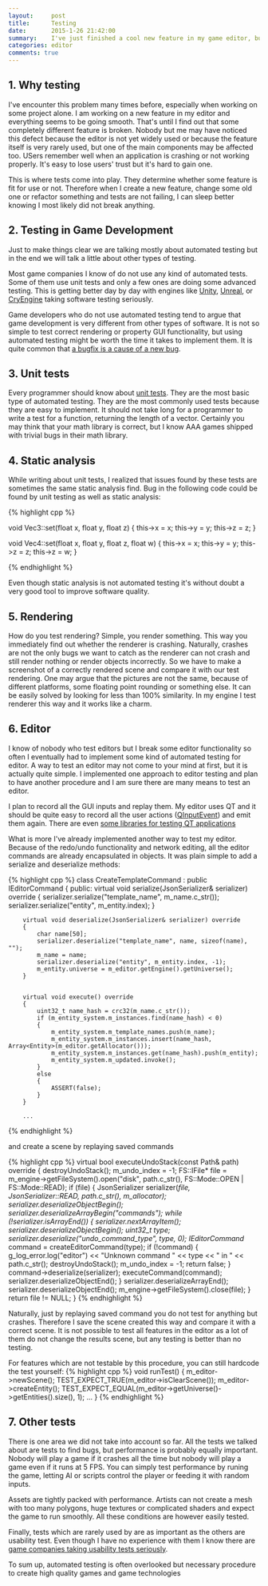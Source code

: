 ```yaml
---
layout:     post
title:      Testing
date:       2015-1-26 21:42:00
summary:    I've just finished a cool new feature in my game editor, but some old feature is not working anymore...
categories: editor
comments: true
---
```


## 1. Why testing

I've encounter this problem many times before, especially when working on some project alone. I am working on a new feature in my editor and everything seems to be going smooth. That's until I find out that some completely different feature is broken. Nobody but me may have noticed this defect because the editor is not yet widely used or because the feature itself is very rarely used, but one of the main components may be affected too. USers remember well when an application is crashing or not working properly. It's easy to lose users' trust but it's hard to gain one. 

This is where tests come into play. They determine whether some feature is fit for use or not. Therefore when I create a new feature, change some old one or refactor something and tests are not failing, I can sleep better knowing I most likely did not break anything.

## 2. Testing in Game Development

Just to make things clear we are talking mostly about automated testing but in the end we will talk a little about other types of testing. 

Most game companies I know of do not use any kind of automated tests. Some of them use unit tests and only a few ones are doing some advanced testing. This is getting better day by day with engines like [Unity](http://blogs.unity3d.com/2013/12/18/unity-test-tools-released/), [Unreal](https://docs.unrealengine.com/latest/INT/Programming/Automation/index.html), or [CryEngine](http://www.crytek.com/cryengine/cryengine3/presentations/aaa-automated-testing-for-aaa-games) taking software testing seriously. 

Game developers who do not use automated testing tend to argue that game development is very different from other types of software. It is not so simple to test correct rendering or property GUI functionality, but using automated testing might be worth the time it takes to implement them. It is quite common that [a bugfix is a cause of a new bug](http://opera.ucsd.edu/paper/fse11.pdf). 

## 3. Unit tests

Every programmer should know about [unit tests](http://en.wikipedia.org/wiki/Unit_testing). They are the most basic type of automated testing. They are the most commonly used tests because they are easy to implement. It should not take long for a programmer to write a test for a function, returning the length of a vector. Certainly you may think that your math library is correct, but I know AAA games shipped with trivial bugs in their math library.

## 4. Static analysis

While writing about unit tests, I realized that issues found by these tests are sometimes the same static analysis find. Bug in the following code could be found by unit testing as well as static analysis:

{% highlight cpp %}

void Vec3::set(float x, float y, float z)
{
	this->x = x;
	this->y = y;
	this->z = z;
}

void Vec4::set(float x, float y, float z, float w)
{
	this->x = x;
	this->y = y;
	this->z = z;
	this->z = w;
}

{% endhighlight %}

Even though static analysis is not automated testing it's without doubt a very good tool to improve software quality.

## 5. Rendering

How do you test rendering? Simple, you render something. This way you immediately find out whether the renderer is crashing. Naturally, crashes are not the only bugs we want to catch as the renderer can not crash and still render nothing or render objects incorrectly. So we have to make a screenshot of a correctly rendered scene and compare it with our test rendering. One may argue that the pictures are not the same, because of different platforms, some floating point rounding or something else. It can be easily solved by looking for less than 100% similarity. In my engine I test renderer this way and it works like a charm.

## 6. Editor

I know of nobody who test editors but I break some editor functionality so often I eventually had to implement some kind of automated testing for editor. A way to test an editor may not come to your mind at first, but it is actually quite simple. I implemented one approach to editor testing and plan to have another procedure and I am sure there are many means to test an editor.

I plan to record all the GUI inputs and replay them. My editor uses QT and it should be quite easy to record all the user actions ([QInputEvent](http://qt-project.org/doc/qt-4.8/qinputevent.html)) and emit them again. There are even [some libraries for testing QT applications](http://doc.qt.digia.com/qq/qq16-testing.html)

What is more I've already implemented another way to test my editor. Because of the redo/undo functionality and network editing, all the editor commands are already encapsulated in objects. It was plain simple to add a serialize and deserialize methods:

{% highlight cpp %}
class CreateTemplateCommand : public IEditorCommand
{
	public:
		virtual void serialize(JsonSerializer& serializer) override
		{
			serializer.serialize("template_name", m_name.c_str());
			serializer.serialize("entity", m_entity.index);
		}


		virtual void deserialize(JsonSerializer& serializer) override
		{
			char name[50];
			serializer.deserialize("template_name", name, sizeof(name), "");
			m_name = name;
			serializer.deserialize("entity", m_entity.index, -1);
			m_entity.universe = m_editor.getEngine().getUniverse();
		}


		virtual void execute() override
		{
			uint32_t name_hash = crc32(m_name.c_str());
			if (m_entity_system.m_instances.find(name_hash) < 0)
			{
				m_entity_system.m_template_names.push(m_name);
				m_entity_system.m_instances.insert(name_hash, Array<Entity>(m_editor.getAllocator()));
				m_entity_system.m_instances.get(name_hash).push(m_entity);
				m_entity_system.m_updated.invoke();
			}
			else
			{
				ASSERT(false);
			}
		}
		
		...
{% endhighlight %}

and create a scene by replaying saved commands

{% highlight cpp %}
virtual bool executeUndoStack(const Path& path) override
{
	destroyUndoStack();
	m_undo_index = -1;
	FS::IFile* file = m_engine->getFileSystem().open("disk", path.c_str(), FS::Mode::OPEN | FS::Mode::READ);
	if (file)
	{
		JsonSerializer serializer(*file, JsonSerializer::READ, path.c_str(), m_allocator);
		serializer.deserializeObjectBegin();
		serializer.deserializeArrayBegin("commands");
		while (!serializer.isArrayEnd())
		{
			serializer.nextArrayItem();
			serializer.deserializeObjectBegin();
			uint32_t type;
			serializer.deserialize("undo_command_type", type, 0);
			IEditorCommand* command = createEditorCommand(type);
			if (!command)
			{
				g_log_error.log("editor") << "Unknown command " << type << " in " << path.c_str();
				destroyUndoStack();
				m_undo_index = -1;
				return false;
			}
			command->deserialize(serializer);
			executeCommand(command);
			serializer.deserializeObjectEnd();
		}
		serializer.deserializeArrayEnd();
		serializer.deserializeObjectEnd();
		m_engine->getFileSystem().close(file);
	}
	return file != NULL;
} 
{% endhighlight %}

Naturally, just by replaying saved command you do not test for anything but crashes. Therefore I save the scene created this way and compare it with a correct scene. It is not possible to test all features in the editor as a lot of them do not change the results scene, but any testing is better than no testing.

For features which are not testable by this procedure, you can still hardcode the test yourself:
{% highlight cpp %}
void runTest()
{
	m_editor->newScene();
	TEST_EXPECT_TRUE(m_editor->isClearScene());
	m_editor->createEntity();
	TEST_EXPECT_EQUAL(m_editor->getUniverse()->getEntities().size(), 1);
	...
}
{% endhighlight %}

## 7. Other tests 

There is one area we did not take into account so far. All the tests we talked about are tests to find bugs, but performance is probably equally important. Nobody will play a game if it crashes all the time but nobody will play a game even if it runs at 5 FPS. You can simply test performance by runing the game, letting AI or scripts control the player or feeding it with random inputs. 

Assets are tightly packed with performance. Artists can not create a mesh with too many polygons, huge textures or complicated shaders and expect the game to run smoothly. All these conditions are however easily tested. 

Finally, tests which are rarely used by are as important as the others are usability test. Even though I have no experience with them I know there are [game companies taking usability tests seriously](http://www.insomniacgames.com/gdc12-insomniacs-share/).

To sum up, automated testing is often overlooked but necessary procedure to create high quality games and game technologies
